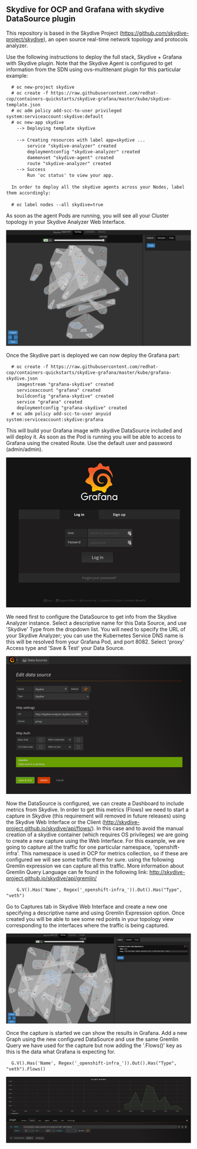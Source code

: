 ## Skydive for OCP and Grafana with skydive DataSource plugin

This repository is based in the Skydive Project (https://github.com/skydive-project/skydive), an open source real-time network topology and protocols analyzer.

Use the following instructions to deploy the full stack, Skydive + Grafana with Skydive plugin. Note that the Skydive Agent is configured to get information from the SDN using ovs-multitenant plugin for this particular example:

      # oc new-project skydive
      # oc create -f https://raw.githubusercontent.com/redhat-cop/containers-quickstarts/skydive-grafana/master/kube/skydive-template.json
      # oc adm policy add-scc-to-user privileged system:serviceaccount:skydive:default
      # oc new-app skydive
        --> Deploying template skydive

        --> Creating resources with label app=skydive ...
            service "skydive-analyzer" created
            deploymentconfig "skydive-analyzer" created
            daemonset "skydive-agent" created
            route "skydive-analyzer" created
        --> Success
            Run 'oc status' to view your app.

      In order to deploy all the skydive agents across your Nodes, label them accordingly:

      # oc label nodes --all skydive=true

As soon as the agent Pods are running, you will see all your Cluster topology in your Skydive Analyzer Web Interface.

![Topology](img/skydive01.png)

Once the Skydive part is deployed we can now deploy the Grafana part:

      # oc create -f https://raw.githubusercontent.com/redhat-cop/containers-quickstarts/skydive-grafana/master/kube/grafana-skydive.json
        imagestream "grafana-skydive" created
        serviceaccount "grafana" created
        buildconfig "grafana-skydive" created
        service "grafana" created
        deploymentconfig "grafana-skydive" created
      # oc adm policy add-scc-to-user anyuid system:serviceaccount:skydive:grafana

This will build your Grafana image with skydive DataSource included and will deploy it. As soon as the Pod is running you will be able to access to Grafana using the created Route. Use the default user and password (admin/admin).

![Topology](img/grafana01.png)

We need first to configure the DataSource to get info from the Skydive Analyzer instance. Select a descriptive name for this Data Source, and use 'Skydive' Type from the dropdown list. You will need to specify the URL of your Skydive Analyzer; you can use the Kubernetes Service DNS name is this will be resolved from your Grafana Pod, and port 8082. Select 'proxy' Access type and 'Save & Test' your Data Source.

![DataSource](img/grafana02.png)

Now the DataSource is configured, we can create a Dashboard to include metrics from Skydive. In order to get this metrics (Flows) we need to start a capture in Skydive (this requirement will removed in future releases) using the Skydive Web Interface or the Client (http://skydive-project.github.io/skydive/api/flows/). In this case and to avoid the manual creation of a skydive container (which requires OS privileges) we are going to create a new capture using the Web Interface. For this example, we are going to capture all the traffic for one particular namespace, 'openshift-infra'. This namespace is used in OCP for metrics collection, so if these are configured we will see some traffic there for sure. using the following Gremlin expression we can capture all this traffic. More information about Gremlin Query Language can fe found in the following link: http://skydive-project.github.io/skydive/api/gremlin/

        G.V().Has('Name', Regex('_openshift-infra_')).Out().Has("Type", "veth")

Go to Captures tab in Skydive Web Interface and create a new one specifying a descriptive name and using Gremlin Expression option. Once created you will be able to see some red points in your topology view corresponding to the interfaces where the traffic is being captured.

![Capture](img/skydive02.png)

Once the capture is started we can show the results in Grafana. Add a new Graph using the new configured DataSource and use the same Gremlin Query we have used for the capture but now adding the '.Flows()' key as this is the data what Grafana is expecting for.

      G.V().Has('Name', Regex('_openshift-infra_')).Out().Has("Type", "veth").Flows()

![DataSource](img/grafana03.png)

